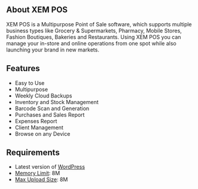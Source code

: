 
## About XEM POS

XEM POS is a Multipurpose Point of Sale software, which supports multiple business types like Grocery & Supermarkets, Pharmacy, Mobile Stores, Fashion Boutiques, Bakeries and Restaurants. Using XEM POS you can manage your in-store and online operations from one spot while also launching your brand in new markets.

## Features

* Easy to Use
* Multipurpose
* Weekly Cloud Backups
* Inventory and Stock Management
* Barcode Scan and Generation
* Purchases and Sales Report
* Expenses Report
* Client Management
* Browse on any Device

## Requirements

* Latest version of [WordPress](https://wordpress.org/)
* [Memory Limit](https://www.xecreators.pk/how-to-increase-wordpress-memory-limit/): 8M
* [Max Upload Size](https://wordpress.org/support/topic/how-to-increase-the-max-upload-size): 8M

<br>
